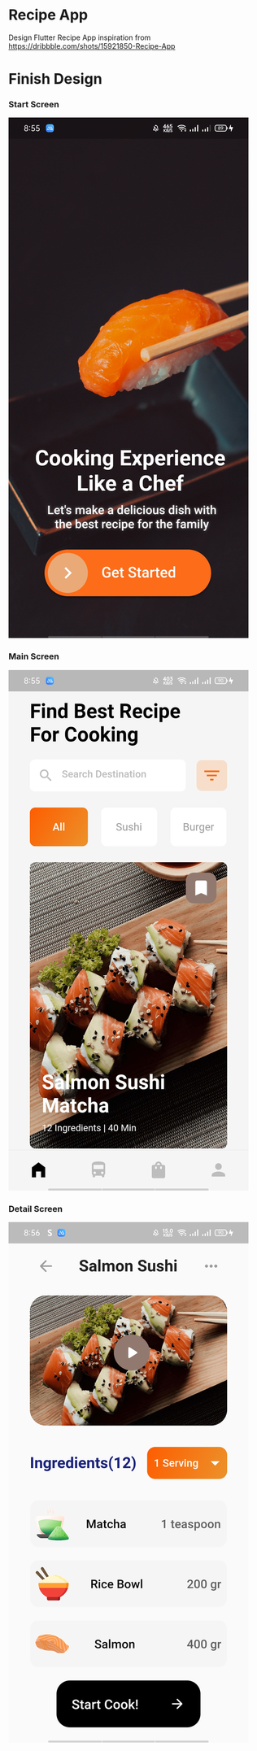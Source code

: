 # Recipe App

Design Flutter Recipe App inspiration from https://dribbble.com/shots/15921850-Recipe-App 

# Finish Design
### Start Screen ###
![Start Screen](https://github.com/aisyahnadhira/flutter_recipe_app/blob/master/assets/images/finish/finish1.jpg?raw=true)

### Main Screen ###
![Main Screen](https://github.com/aisyahnadhira/flutter_recipe_app/blob/master/assets/images/finish/finish2.jpg?raw=true)

### Detail Screen ###
![Detail Screen](https://github.com/aisyahnadhira/flutter_recipe_app/blob/master/assets/images/finish/finish3.jpg?raw=true)